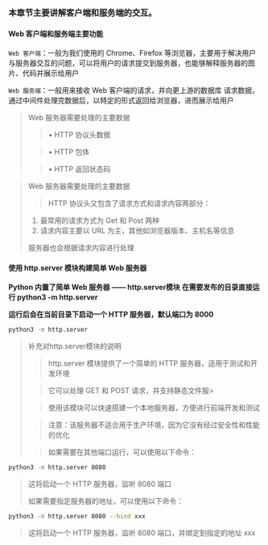### 本章节主要讲解客户端和服务端的交互。

#### Web 客户端和服务端主要功能

`Web 客户端`：一般为我们使用的 Chrome、Firefox 等浏览器，主要用于解决用户与服务器交互的问题，可以将用户的请求提交到服务器，也能够解释服务器的图片、代码并展示给用户

`Web 服务端`：一般用来接收 Web 客户端的请求，并向更上游的数据库 请求数据，通过中间件处理完数据后，以特定的形式返回给浏览器，进而展示给用户

> Web 服务器需要处理的主要数据
>> • HTTP 协议头数据
>
>> • HTTP 包体
>
>> • HTTP 返回状态码

> Web 服务器需要处理的主要数据
>> HTTP 协议头又包含了请求方式和请求内容两部分：
> 1. 最常用的请求方式为 Get 和 Post 两种
> 2. 请求内容主要以 URL 为主，其他如浏览器版本、主机名等信息
>
> 服务器也会根据请求内容进行处理

#### 使用 http.server 模块构建简单 Web 服务器

**Python 内置了简单 Web 服务器 —— http.server模块**
**在需要发布的目录直接运行 python3 -m http.server**

**运行后会在当前目录下启动一个 HTTP 服务器，默认端口为 8000**

```bash
python3 -m http.server
```

> 补充对http.server模块的说明
>
>> http.server 模块提供了一个简单的 HTTP 服务器，适用于测试和开发环境
>
>> 它可以处理 GET 和 POST 请求，并支持静态文件服>
>
>> 使用该模块可以快速搭建一个本地服务器，方便进行前端开发和测试
>
>> 注意：该服务器不适合用于生产环境，因为它没有经过安全性和性能的优化
>
>> 如果需要在其他端口运行，可以使用以下命令：

```bash
python3 -m http.server 8080
```

> 这将启动一个 HTTP 服务器，监听 8080 端口
>
> 如果需要指定服务器的地址，可以使用以下命令：

```bash
python3 -m http.server 8080 --bind xxx
```

> 这将启动一个 HTTP 服务器，监听 8080 端口，并绑定到指定的地址 xxx